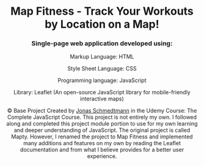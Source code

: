 <h1 align="center">Map Fitness - Track Your Workouts by Location on a Map!</h1>

<h3 align="center">Single-page web application developed using:</h2>

<p align="center">
    Markup Language: HTML
</p>

<p align="center">
    Style Sheet Language: CSS
</p>

<p align="center">
    Programming language: JavaScript
</p>
    
<p align="center">
    Library: Leaflet (An open-source JavaScript library for mobile-friendly interactive maps)
</p>

<p align="center" class="copyright">
    &copy; Base Project Created by
    <a class="twitter-link" target="_blank" href="https://twitter.com/jonasschmedtman">Jonas Schmedtmann</a> in the
    Udemy Course: The Complete JavaScript Course. This project is not entirely my own. I followed along and completed this project module               portion to use for my own learning and deeper understanding of JavaScript. The original project is called Mapty. However, I renamed the project     to Map Fitness and implemented many additions and features on my own by reading the Leaflet documentation and from what I believe provides for      a better user experience.
</p>
